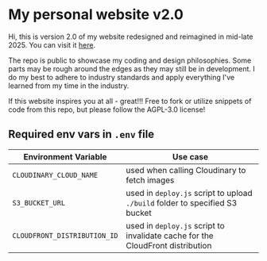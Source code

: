 # My personal website v2.0

Hi, this is version 2.0 of my website redesigned and reimagined in mid-late 2025. You can visit it [here](fluffisaurus.github.io).

The repo is public to showcase my coding and design philosophies. Some parts may be rough around the edges as they may still be in development. I do my best to adhere to industry standards and apply everything I've learned from my time in the industry.

If this website inspires you at all - great!!! Free to fork or utilize snippets of code from this repo, but please follow the AGPL-3.0 license!

## Required env vars in `.env` file

| Environment Variable         | Use case                                                                       |
| ---------------------------- | ------------------------------------------------------------------------------ |
| `CLOUDINARY_CLOUD_NAME`      | used when calling Cloudinary to fetch images                                   |
| `S3_BUCKET_URL`              | used in `deploy.js` script to upload `./build` folder to specified S3 bucket   |
| `CLOUDFRONT_DISTRIBUTION_ID` | used in `deploy.js` script to invalidate cache for the CloudFront distribution |

